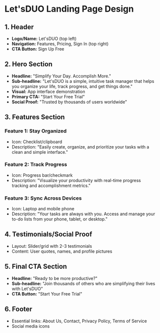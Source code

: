 # Let'sDUO Landing Page Design

## 1. Header

- **Logo/Name:** Let'sDUO (top left)
- **Navigation:** Features, Pricing, Sign In (top right)
- **CTA Button:** Sign Up Free

## 2. Hero Section

- **Headline:** "Simplify Your Day. Accomplish More."
- **Sub-headline:** "Let'sDUO is a simple, intuitive task manager that helps you organize your life, track progress, and get things done."
- **Visual:** App interface demonstration
- **Primary CTA:** "Start Your Free Trial"
- **Social Proof:** "Trusted by thousands of users worldwide"

## 3. Features Section

### Feature 1: Stay Organized

- Icon: Checklist/clipboard
- Description: "Easily create, organize, and prioritize your tasks with a clean and simple interface."

### Feature 2: Track Progress

- Icon: Progress bar/checkmark
- Description: "Visualize your productivity with real-time progress tracking and accomplishment metrics."

### Feature 3: Sync Across Devices

- Icon: Laptop and mobile phone
- Description: "Your tasks are always with you. Access and manage your to-do lists from your phone, tablet, or desktop."

## 4. Testimonials/Social Proof

- Layout: Slider/grid with 2-3 testimonials
- Content: User quotes, names, and profile pictures

## 5. Final CTA Section

- **Headline:** "Ready to be more productive?"
- **Sub-headline:** "Join thousands of others who are simplifying their lives with Let'sDUO"
- **CTA Button:** "Start Your Free Trial"

## 6. Footer

- Essential links: About Us, Contact, Privacy Policy, Terms of Service
- Social media icons
